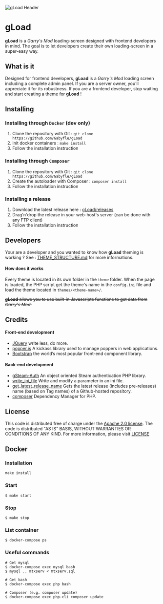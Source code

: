 ![gLoad Header](https://steamuserimages-a.akamaihd.net/ugc/963116903891754210/EEB4623A14D0CFDFA49B511B1118633EDE420CDC/)
# gLoad
**gLoad** is a *Garry's Mod* loading-screen designed with frontend developers in mind. The goal is to let developers create their own loading-screen in a super-easy way.

## What is it
Designed for frontend developers, **gLoad** is a *Garry's Mod* loading screen including a complete admin panel.
If you are a server owner, you'll appreciate it for its robustness. If you are a frontend developer, stop waiting and start creating a theme for **gLoad** ! 

## Installing
### Installing through `Docker` (dev only)
1. Clone the repository with Git : ``git clone https://github.com/Gabyfle/gLoad``
2. Init docker containers : ``make install``
3. Follow the installation instruction

### Installing through `Composer`
1. Clone the repository with Git : ``git clone https://github.com/Gabyfle/gLoad``
2. Create the autoloader with Composer : ``composer install``
3. Follow the installation instruction

### Installing a release
1. Download the latest release here : [gLoad/releases](https://github.com/Gabyfle/gLoad/releases)
2. Drag'n'drop the release in your web-host's server (can be done with any FTP client)
3. Follow the installation instruction

## Developers
Your are a developer and you wanted to know how **gLoad** theming is working ? See : [THEME_STRUCTURE.md](https://github.com/Gabyfle/gLoad/blob/master/themes/THEME_STRUCTURE.md) for more informations.

#### How does it works
Every theme is located in its own folder in  the `theme` folder. When the page is loaded, the PHP script get the theme's name in the `config.ini` file and load the theme located in  `themes/<theme-name>/`.

~~**gLoad** allows you to use built-in Javascripts functions to get data from *Garry's Mod*.~~

## Credits

#### Front-end development
- [JQuery](https://jquery.com/) write less, do more.
- [popper.js](https://popper.js.org/) A kickass library used to manage poppers in web applications.
- [Bootstrap](https://getbootstrap.com) the world’s most popular front-end component library.


#### Back-end development
- [gSteam-Auth](https://github.com/Gabyfle/gSteam-Auth) An object oriented Steam authentication PHP library.
- [write_ini_file](https://gist.github.com/Gabyfle/3ea2a2ec1125f967fc06736c91d27df9) Write and modify a parameter in an ini file.
- [get_latest_release_name](https://gist.github.com/Gabyfle/3ea2a2ec1125f967fc06736c91d27df9) Gets the latest release (includes pre-releases) name (based on Tag names) of a Github-hosted repository.
- [composer](https://getcomposer.org/) Dependency Manager for PHP.

## License
This code is distributed free of charge under the [Apache 2.0 license](https://www.apache.org/licenses/LICENSE-2.0). The code is distributed "AS IS" BASIS, WITHOUT WARRANTIES OR CONDITIONS OF ANY KIND.  For more information, please visit [LICENSE](https://github.com/Gabyfle/gLoad/blob/master/LICENSE)

## Docker 

### Installation

```
make install
```

### Start

```
$ make start
```

### Stop

```
$ make stop
```

### List container

```
$ docker-compose ps
```

### Useful commands

```
# Get mysql 
$ docker-compose exec mysql bash
$ mysql .. mtxserv < mtxserv.sql
```

```
# Get bash
$ docker-compose exec php bash
```

```
# Composer (e.g. composer update)
$ docker-compose exec php-cli composer update
```
